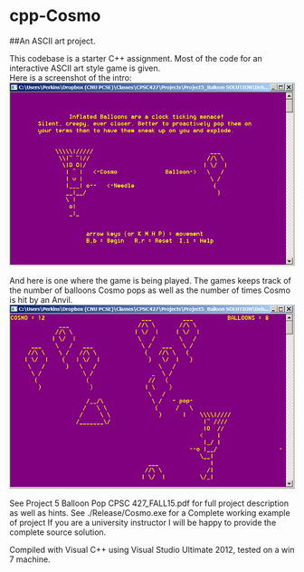 # cpp-Cosmo
##An ASCII art project.  

This codebase is a starter C++ assignment.  Most of the code for an interactive ASCII art style game is given.  
Here is a screenshot of the intro:
![My image](https://github.com/kperkins411/cpp-Cosmo/blob/master/intro.png)

And here is one where the game is being played.  The games keeps track of the number of balloons Cosmo pops as well as the number of times Cosmo is hit by an Anvil.
![My image](https://github.com/kperkins411/cpp-Cosmo/blob/master/game.png)

See Project 5 Balloon Pop CPSC 427_FALL15.pdf for full project description as well as hints.
See ./Release/Cosmo.exe for a Complete working example of project
If you are a university instructor I will be happy to provide the complete source solution.

Compiled with Visual C++ using Visual Studio Ultimate 2012, tested on a win 7 machine.
